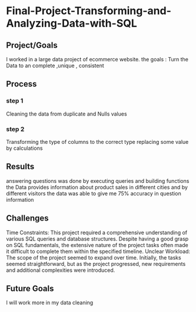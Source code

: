 # Final-Project-Transforming-and-Analyzing-Data-with-SQL

## Project/Goals

I worked in a large data project of ecommerce website.
the goals : Turn the Data to an complete ,unique , consistent

## Process
### step 1
Cleaning the data from duplicate and Nulls values

### step 2
Transforming the type of columns to the correct type
replacing some value by calculations

## Results
answering questions was done by executing queries and building functions
the Data provides information about product sales in different cities and by different visitors
the data was able to give me 75% accuracy in question information

## Challenges 
Time Constraints: This project required a comprehensive understanding of various SQL queries and database structures. Despite having a good grasp on SQL fundamentals, the extensive nature of the project tasks often made it difficult to complete them within the specified timeline.
Unclear Workload: The scope of the project seemed to expand over time. Initially, the tasks seemed straightforward, but as the project progressed, new requirements and additional complexities were introduced.

## Future Goals
I will work more in my data cleaning
